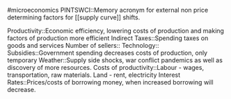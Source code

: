 #microeconomics
PINTSWCI::Memory acronym for external non price determining factors for [[supply curve]] shifts.

Productivity::Economic efficiency, lowering costs of production and making factors of production more efficient
Indirect Taxes::Spending taxes on goods and services
Number of sellers::
Technology::
Subsidies::Government spending decreases costs of production, only temporary
Weather::Supply side shocks, war conflict pandemics as well as discovery of more resources.
Costs of productivity::Labour - wages, transportation, raw materials. Land - rent, electricity
Interest Rates::Prices/costs of borrowing money, when increased borrowing will decrease.